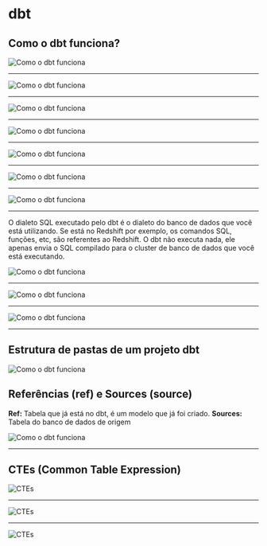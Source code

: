 # dbt

## Como o dbt funciona?

![Como o dbt funciona](images/image1.png 'Como o dbt funciona')

---

![Como o dbt funciona](images/image2.png 'Como o dbt funciona')

---

![Como o dbt funciona](images/image3.png 'Como o dbt funciona')

---

![Como o dbt funciona](images/image4.png 'Como o dbt funciona')

---

![Como o dbt funciona](images/image5.png 'Como o dbt funciona')

---

![Como o dbt funciona](images/image6.png 'Como o dbt funciona')

---

![Como o dbt funciona](images/image7.png 'Como o dbt funciona')

---

O dialeto SQL executado pelo dbt é o dialeto do banco de dados que você está utilizando. Se está no Redshift por exemplo, os comandos SQL, funções, etc, são referentes ao Redshift. O dbt não executa nada, ele apenas envia o SQL compilado para o cluster de banco de dados que você está executando.

![Como o dbt funciona](images/image8.png 'Como o dbt funciona')

---

![Como o dbt funciona](images/image9.png 'Como o dbt funciona')

---

![Como o dbt funciona](images/image10.png 'Como o dbt funciona')

---

## Estrutura de pastas de um projeto dbt

![Como o dbt funciona](images/image11.png 'Como o dbt funciona')

## Referências (ref) e Sources (source)

**Ref:** Tabela que já está no dbt, é um modelo que já foi criado.
**Sources:** Tabela do banco de dados de origem

![Como o dbt funciona](images/image12.png 'Como o dbt funciona')

---

## CTEs (Common Table Expression)

![CTEs](images/image13.png 'CTEs')

---

![CTEs](images/image14.png 'CTEs')

---

![CTEs](images/image15.png 'CTEs')